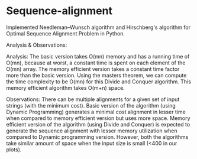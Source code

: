 # Sequence-alignment

Implemented Needleman–Wunsch algorithm and Hirschberg's algorithm for Optimal Sequence Alignment Problem in Python.

Analysis & Observations:

Analysis: 
The basic version takes O(mn) memory and has a running time of O(mn), because at worst, a constant time is spent on each element of the O(mn) array. The memory efficient version takes a constant time factor more than the basic version. Using the masters theorem, we can compute the time complexity to be O(mn) for this Divide and Conquer algorithm. This memory efficient algorithm takes O(m+n) space.
    
Observations:
There can be multiple alignments for a given set of input strings (with the minimum cost). Basic version of the algorithm (using Dynamic Programming) generates a minimal cost alignment in lesser time when compared to memory efficient version but uses more space. Memory efficient version of the algorithm (using Divide and Conquer) is expected to generate the sequence alignment with lesser memory utilization when compared to Dynamic programming version. However, both the algorithms take similar amount of space when the input size is small (<400 in our plots).
 
